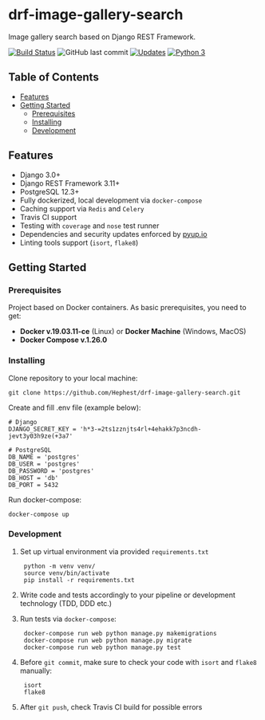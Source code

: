# drf-image-gallery-search

Image gallery search based on Django REST Framework.

[![Build Status](https://travis-ci.org/Hephest/drf-image-gallery-search.svg?branch=master)](https://travis-ci.org/Hephest/drf-image-gallery-search)
![GitHub last commit](https://img.shields.io/github/last-commit/Hephest/drf-image-gallery-search)
[![Updates](https://pyup.io/repos/github/Hephest/drf-image-gallery-search/shield.svg)](https://pyup.io/repos/github/Hephest/drf-image-gallery-search/)
[![Python 3](https://pyup.io/repos/github/Hephest/drf-image-gallery-search/python-3-shield.svg)](https://pyup.io/repos/github/Hephest/drf-image-gallery-search/)

## Table of Contents

- [Features](#features)
- [Getting Started](#getting-started)
    - [Prerequisites](#prerequisites)
    - [Installing](#installing)
    - [Development](#development)

## Features

- Django 3.0+
- Django REST Framework 3.11+
- PostgreSQL 12.3+
- Fully dockerized, local development via `docker-compose`
- Caching support via `Redis` and `Celery`
- Travis CI support
- Testing with `coverage` and `nose` test runner
- Dependencies and security updates enforced by [pyup.io](https://pyup.io/)
- Linting tools support (`isort`, `flake8`)

## Getting Started

### Prerequisites

Project based on Docker containers. As basic prerequisites, you need to get:

- **Docker v.19.03.11-ce** (Linux) or **Docker Machine** (Windows, MacOS)
- **Docker Compose v.1.26.0**

### Installing

Clone repository to your local machine:

    git clone https://github.com/Hephest/drf-image-gallery-search.git

Create and fill .env file (example below):

    # Django
    DJANGO_SECRET_KEY = 'h*3-=2ts1zznjts4rl+4ehakk7p3ncdh-jevt3y03h9ze(+3a7'
    
    # PostgreSQL
    DB_NAME = 'postgres'
    DB_USER = 'postgres'
    DB_PASSWORD = 'postgres'
    DB_HOST = 'db'
    DB_PORT = 5432

Run docker-compose:

    docker-compose up

### Development

1. Set up virtual environment via provided `requirements.txt`
    
        python -m venv venv/
        source venv/bin/activate
        pip install -r requirements.txt
        
2. Write code and tests accordingly to your pipeline or development technology (TDD, DDD etc.)
3. Run tests via `docker-compose`:

        docker-compose run web python manage.py makemigrations
        docker-compose run web python manage.py migrate
        docker-compose run web python manage.py test
        
4. Before `git commit`, make sure to check your code with `isort` and `flake8` manually:

        isort
        flake8
        
5. After `git push`, check Travis CI build for possible errors